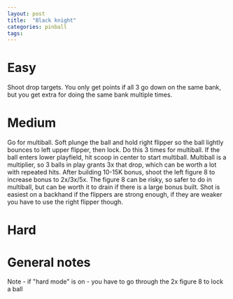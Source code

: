 ```yaml
---
layout: post
title:  "Black knight"
categories: pinball
tags: 
---
```


# Easy
Shoot drop targets. You only get points if all 3 go down on the same bank, but you get extra for doing the same bank multiple times.

# Medium
Go for multiball. Soft plunge the ball and hold right flipper so the ball lightly bounces to left upper flipper, then lock. Do this 3 times for multiball. If the ball enters lower playfield, hit scoop in center to start multiball. Multiball is a multiplier, so 3 balls in play grants 3x that drop, which can be worth a lot with repeated hits. After building 10-15K bonus, shoot the left figure 8 to increase bonus to 2x/3x/5x. The figure 8 can be risky, so safer to do in multiball, but can be worth it to drain if there is a large bonus built. Shot is easiest on a backhand if the flippers are strong enough, if they are weaker you have to use the right flipper though.

# Hard
# General notes
Note - if "hard mode" is on - you have to go through the 2x figure 8 to lock a ball

